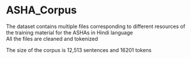 # ASHA_Corpus
The dataset contains multiple files corresponding to different resources of the training material for the ASHAs in Hindi language  
All the files are cleaned and tokenized  

The size of the corpus is 12,513 sentences and 16201 tokens
